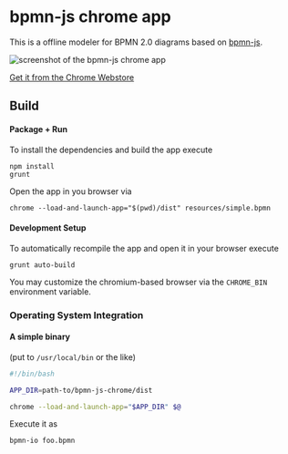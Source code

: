 # bpmn-js chrome app

This is a offline modeler for BPMN 2.0 diagrams based on [bpmn-js](https://github.com/bpmn-io/bpmn-js).

![screenshot of the bpmn-js chrome app](https://raw.githubusercontent.com/bpmn-io/bpmn-js-chrome/master/docs/screenshot.png)


[Get it from the Chrome Webstore](https://chrome.google.com/webstore/detail/bpmnio/hhikcjnalmkhinbomccdibaolelcpjli)


## Build

#### Package + Run

To install the dependencies and build the app execute

```
npm install
grunt
```

Open the app in you browser via

```
chrome --load-and-launch-app="$(pwd)/dist" resources/simple.bpmn
```


#### Development Setup

To automatically recompile the app and open it in your browser execute

```
grunt auto-build
```

You may customize the chromium-based browser via the `CHROME_BIN` environment variable.


### Operating System Integration


#### A simple binary

(put to `/usr/local/bin` or the like)

```bash
#!/bin/bash

APP_DIR=path-to/bpmn-js-chrome/dist

chrome --load-and-launch-app="$APP_DIR" $@
```

Execute it as

```
bpmn-io foo.bpmn
```
